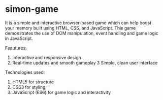 # simon-game
It is a simple and interactive browser-based game which can help boost your memory built using HTML, CSS, and JavaScript. 
This game demonstrates the use of DOM manipulation, event handling and game logic in JavaScript.

Feautures:
1. Interactive and responsive design
2. Real-time updates and smooth gameplay
3 Simple, clean user interface

Technologies used:
1. HTML5 for structure
2. CSS3 for styling
3. JavaScript (ES6) for game logic and interactivity
